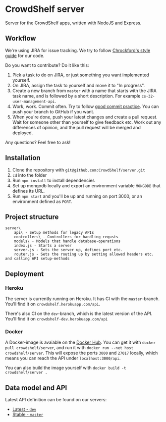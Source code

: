 # CrowdShelf server
Server for the CrowdShelf apps, written with NodeJS and Express.

## Workflow
We're using JIRA for issue tracking. We try to follow [Chrockford's style guide](http://javascript.crockford.com/code.html) for our code.

Do you want to contribute? Do it like this:

1. Pick a task to do on JIRA, or just something you want implemented yourself.
2. On JIRA, assign the task to yourself and move it to "In progress".
3. Create a new branch from `master` with a name that starts with the JIRA task name, and is followed by a short description. For example `cs-32-user-management-api`.
4. Work, work. Commit often. Try to follow [good commit practice](http://chris.beams.io/posts/git-commit/). You can push your branch to GitHub if you want.
5. When you're done, push your latest changes and create a pull request. Wait for someone other than yourself to give feedback etc. Work out any differences of opinion, and the pull request will be merged and deployed.

Any questions? Feel free to ask!

## Installation
1. Clone the repository with `git@github.com:CrowdShelf/server.git`
2. `cd` into the folder
3. Run `npm install` to install dependencies
4. Set up mongodb locally and export an environment variable `MONGODB` that defines its URL.
5. Run `npm start` and you'll be up and running on port 3000, or an environment defined as `PORT`.

## Project structure

    server\
        api\ - Setup methods for legacy APIs
        controllers\ - Controllers for handling requsts
        models\ - Models that handle database-operations
        index.js - Starts a server
        server.js - Sets the server up, defines port etc.
        router.js - Sets the routing up by setting allowed headers etc. and calling API setup-methods 
        
## Deployment 
### Heroku
The server is currently running on Heroku. It has CI with the `master`-branch. You'll find it on `crowdshelf.herokuapp.com/api`. 

There's also CI on the `dev`-branch, which is the latest version of the API. You'll find it on `crowdshelf-dev.herokuapp.com/api`

### Docker
A Docker-image is avaiable on the [Docker Hub](https://hub.docker.com/r/crowdshelf/server/). 
You can get it with `docker pull crowdshelf/server`, and run it with  `docker run --net host crowdshelf/server`.
This will expose the ports `3000` and `27017` locally, which means you can reach the API under `localhost:3000/api`.

You can also build the image yourself with `docker build -t crowdshelf/server .`
## Data model and API
Latest API definition can be found on our servers:

* [Latest - `dev`](http://crowdshelf-dev.herokuapp.com/api)
* [Stable - `master`](http://crowdshelf.xyz/api)